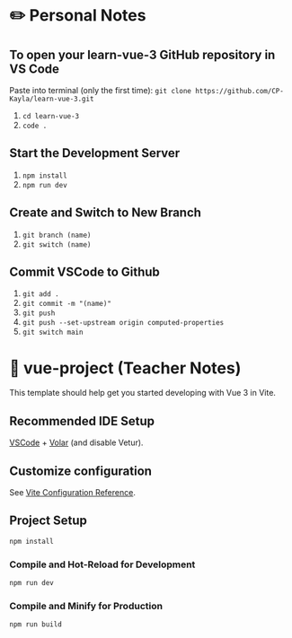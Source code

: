 # ✏️ Personal Notes
## To open your learn-vue-3 GitHub repository in VS Code

Paste into terminal (only the first time): ``` git clone https://github.com/CP-Kayla/learn-vue-3.git ```

1. ``` cd learn-vue-3 ```
2. ``` code . ```

## Start the Development Server

1. ``` npm install ```
2. ``` npm run dev ```

## Create and Switch to New Branch

1. ``` git branch (name) ```
2. ``` git switch (name) ```

## Commit VSCode to Github

1. ``` git add . ```
2. ``` git commit -m "(name)" ```
3. ``` git push ```
4. ``` git push --set-upstream origin computed-properties ```
5. ``` git switch main ```


# 🏫 vue-project (Teacher Notes)

This template should help get you started developing with Vue 3 in Vite.


## Recommended IDE Setup

[VSCode](https://code.visualstudio.com/) + [Volar](https://marketplace.visualstudio.com/items?itemName=Vue.volar) (and disable Vetur).

## Customize configuration

See [Vite Configuration Reference](https://vite.dev/config/).

## Project Setup

```sh
npm install
```

### Compile and Hot-Reload for Development

```sh
npm run dev
```

### Compile and Minify for Production

```sh
npm run build
```
